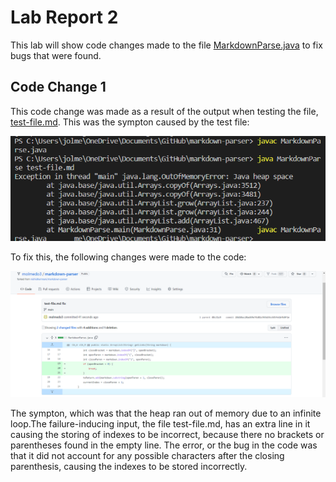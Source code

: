 # Lab Report 2

This lab will show code changes made to the file [MarkdownParse.java](https://github.com/nidhidhamnani/markdown-parser/blob/main/MarkdownParse.java) to fix bugs that were found.

## Code Change 1
This code change was made as a result of the output when testing the file, [test-file.md](). This was the sympton caused by the test file:

![image](lab2Sympton1.png)

To fix this, the following changes were made to the code:

![image](lab2Bug1Fix.png)

The sympton, which was that the heap ran out of memory due to an infinite loop.The failure-inducing input, the file test-file.md, has an extra line in it causing the storing of indexes to be incorrect, because there no brackets or parentheses found in the empty line. The error, or the bug in the code was that it did not account for any possible characters after the closing parenthesis, causing the indexes to be stored incorrectly.